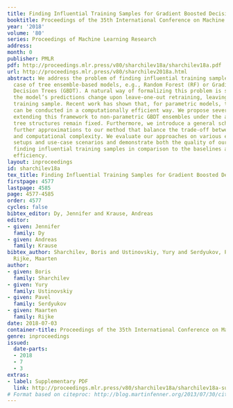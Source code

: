 ```yaml
---
title: Finding Influential Training Samples for Gradient Boosted Decision Trees
booktitle: Proceedings of the 35th International Conference on Machine Learning
year: '2018'
volume: '80'
series: Proceedings of Machine Learning Research
address: 
month: 0
publisher: PMLR
pdf: http://proceedings.mlr.press/v80/sharchilev18a/sharchilev18a.pdf
url: http://proceedings.mlr.press/v80/sharchilev2018a.html
abstract: We address the problem of finding influential training samples for a particular
  case of tree ensemble-based models, e.g., Random Forest (RF) or Gradient Boosted
  Decision Trees (GBDT). A natural way of formalizing this problem is studying how
  the model’s predictions change upon leave-one-out retraining, leaving out each individual
  training sample. Recent work has shown that, for parametric models, this analysis
  can be conducted in a computationally efficient way. We propose several ways of
  extending this framework to non-parametric GBDT ensembles under the assumption that
  tree structures remain fixed. Furthermore, we introduce a general scheme of obtaining
  further approximations to our method that balance the trade-off between performance
  and computational complexity. We evaluate our approaches on various experimental
  setups and use-case scenarios and demonstrate both the quality of our approach to
  finding influential training samples in comparison to the baselines and its computational
  efficiency.
layout: inproceedings
id: sharchilev18a
tex_title: Finding Influential Training Samples for Gradient Boosted Decision Trees
firstpage: 4577
lastpage: 4585
page: 4577-4585
order: 4577
cycles: false
bibtex_editor: Dy, Jennifer and Krause, Andreas
editor:
- given: Jennifer
  family: Dy
- given: Andreas
  family: Krause
bibtex_author: Sharchilev, Boris and Ustinovskiy, Yury and Serdyukov, Pavel and de
  Rijke, Maarten
author:
- given: Boris
  family: Sharchilev
- given: Yury
  family: Ustinovskiy
- given: Pavel
  family: Serdyukov
- given: Maarten
  family: Rijke
date: 2018-07-03
container-title: Proceedings of the 35th International Conference on Machine Learning
genre: inproceedings
issued:
  date-parts:
  - 2018
  - 7
  - 3
extras:
- label: Supplementary PDF
  link: http://proceedings.mlr.press/v80/sharchilev18a/sharchilev18a-supp.pdf
# Format based on citeproc: http://blog.martinfenner.org/2013/07/30/citeproc-yaml-for-bibliographies/
---
```


